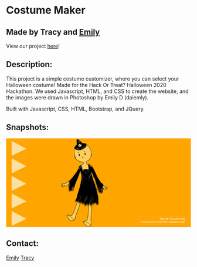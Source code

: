 # Costume Maker
## Made by Tracy and <a href="https://www.github.com/daiemly">Emily</a>
View our project <a href="https://murmuring-garden-98294.herokuapp.com/">here</a>!

## Description:
This project is a simple costume customizer, where you can select your Halloween costume! Made for the Hack Or Treat? Halloween 2020 Hackathon. We used Javascript,
HTML, and CSS to create the website, and the images were drawn in Photoshop by Emily D (daiemly).

Built with Javascript, CSS, HTML, Bootstrap, and JQuery.

## Snapshots:
<img src="img/snapshot.png">

## Contact:
<a href="https://www.github.com/daiemly">Emily</a>
<a href="https://www.github.com/1tracy">Tracy</a>
